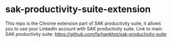 # sak-productivity-suite-extension
This repo is the Chrome extension part of SAK productivity suite, it allows you to use your LinkedIn account with SAK productivity suite. Link to main SAK productivity suite: https://github.com/farhankhot/sak-productivity-suite 
